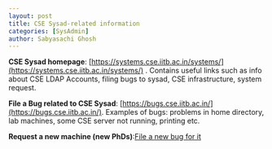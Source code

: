 ```yaml
---
layout: post
title: CSE Sysad-related information
categories: [SysAdmin]
author: Sabyasachi Ghosh
---
```


**CSE Sysad homepage**: [https://systems.cse.iitb.ac.in/systems/](https://systems.cse.iitb.ac.in/systems/) .
Contains useful links such as info about CSE LDAP Accounts, filing bugs to sysad, CSE infrastructure, system request. 

**File a Bug related to CSE Sysad**: [https://bugs.cse.iitb.ac.in/](https://bugs.cse.iitb.ac.in/).
Examples of bugs: problems in home directory, lab machines, some CSE server not running, printing etc.

**Request a new machine (new PhDs)**:[File a new bug for it](https://bugs.cse.iitb.ac.in/bugs/enter_bug.cgi?product=System%20Requirements)
